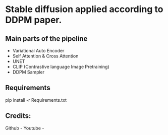 # Stable diffusion applied according to DDPM paper.

## Main parts of the pipeline
- Variational Auto Encoder
- Self Attention & Cross Attention
- UNET
- CLIP (Contrastive language Image Pretraining)
- DDPM Sampler

## Requirements
<html>
<p> pip install -r Requirements.txt </p>
</html>



## Credits:
Github -
Youtube -
